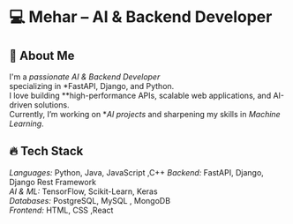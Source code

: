 # 💻 Mehar – AI & Backend Developer

## 🚀 About Me  
I'm a *passionate AI & Backend Developer*  
specializing in *FastAPI, Django, and Python.  
I love building **high-performance APIs, scalable web applications, and AI-driven solutions.  
Currently, I’m working on **AI projects* and sharpening my skills in *Machine Learning*.  

## 🔥 Tech Stack  
*Languages:* Python, Java, JavaScript ,C++
*Backend:* FastAPI, Django, Django Rest Framework  
*AI & ML:* TensorFlow, Scikit-Learn, Keras  
*Databases:* PostgreSQL, MySQL , MongoDB  
*Frontend:* HTML, CSS ,React
